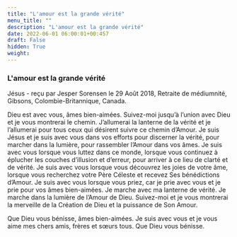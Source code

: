 ```yaml
---
title: "L'amour est la grande vérité"
menu_title: ""
description: "L'amour est la grande vérité"
date: 2022-06-01 06:00:01+00:457
draft: False
hidden: True
weight:
---
```

### L'amour est la grande vérité

Jésus - reçu par Jesper Sorensen le 29 Août 2018, Retraite de médiumnité, Gibsons, Colombie-Britannique, Canada.

Dieu est avec vous, âmes bien-aimées. Suivez-moi jusqu’à l’union avec Dieu et je vous montrerai le chemin. J’allumerai la lanterne de la vérité et je l’allumerai pour tous ceux qui désirent suivre ce chemin d’Amour. Je suis Jésus et je suis avec vous dans vos efforts pour discerner la vérité, pour marcher dans la lumière, pour rassembler l’Amour dans vos âmes. Je suis avec vous lorsque vous luttez dans ce monde, lorsque vous continuez à éplucher les couches d’illusion et d’erreur, pour arriver à ce lieu de clarté et de vérité. Je suis avec vous lorsque vous découvrez les joies de votre âme, lorsque vous recherchez votre Père Céleste et recevez Ses bénédictions d’Amour. Je suis avec vous lorsque vous priez, car je prie avec vous et je prie pour vos âmes bien-aimées. Je marche avec ma lanterne de vérité. Je marche dans la lumière de l’Amour de Dieu. Suivez-moi et je vous montrerai la merveille de la Création de Dieu et la puissance de Son Amour.

Que Dieu vous bénisse, âmes bien-aimées. Je suis avec vous et je vous aime mes chers amis, frères et sœurs tous. Que Dieu vous bénisse.
